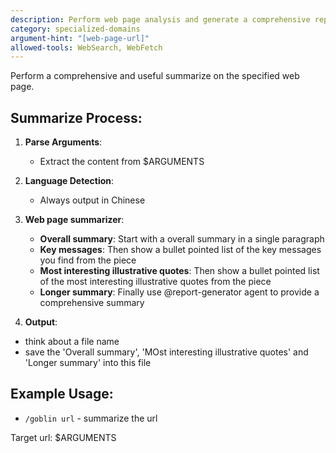 ```yaml
---
description: Perform web page analysis and generate a comprehensive report
category: specialized-domains
argument-hint: "[web-page-url]"
allowed-tools: WebSearch, WebFetch
---
```


Perform a comprehensive and useful summarize on the specified web page.

## Summarize Process:

1. **Parse Arguments**:
   - Extract the content from $ARGUMENTS

2. **Language Detection**:
   - Always output in Chinese

3. **Web page summarizer**:
   - **Overall summary**: Start with a overall summary in a single paragraph
   - **Key messages**: Then show a bullet pointed list of the key messages you find from the piece
   - **Most interesting illustrative quotes**: Then show a bullet pointed list of the most interesting illustrative quotes from the piece
   - **Longer summary**: Finally use @report-generator agent to provide a comprehensive summary

4. **Output**:
  - think about a file name
  - save the 'Overall summary', 'MOst interesting illustrative quotes' and 'Longer summary' into this file

## Example Usage:
- `/goblin url` - summarize the url

Target url: $ARGUMENTS
